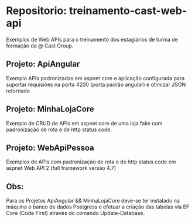 # Repositorio: treinamento-cast-web-api
Exemplos de Web APIs para o treinamento dos estagiários de turma de formação da @ Cast Group.

## Projeto: ApiAngular
 Exemplo APIs padronizadas em aspnet core e aplicação configurada para suportar 
 requisiões na porta 4200 (porta padrão angular) e otimizar JSON retornado

 ## Projeto: MinhaLojaCore
  Exemplo de CRUD de APIs em aspnet core de uma loja fake com padronização de rota e de http status code.
  
 ## Projeto: WebApiPessoa
 Exemplos de APIs com padronização de rota e de http status code em aspnet Web API 2 (full framework versão 4.7) 
 
 ## Obs: 
 Para os Projetos ApiAngular && MinhaLojaCore deve-se ter instalado na máquina o banco de dados Postgress 
 e efetuar a criação das tabelas via EF Core (Code First) através do comando Update-Database. 
